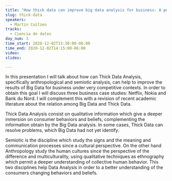 ```yaml
---
title: "How thick data can improve big data analysis for business: A perspective from semiotic and anthropology"
slug: thick-data
speakers:
  - Martin Cuitzeo
tracks:
  - Ciencia de datos
day_num: 3
time_start: 2020-12-02T13:30:00-06:00
time_end: 2020-12-02T14:15:00-06:00
video: 
slides: 

---
```


In this presentation I will talk about how can  Thick Data Analysis,  specifically anthropological and semiotic analysis, can help to improve the results of Big Data for business under very competitive contexts. In order to obtain this goal I will discuss three business case studies: Netflix, Nokia and Bank du Nord. I will complement this with a revision of recent academic literature about the relation among Big Data and Thick Data. 

Thick Data Analysis consist on qualitative information which give a deeper inmersion on consumer behaviors and beliefs, complementing the information obtain by the Big Data analysis. In some cases, Thick Data can resolve  problems, which Big Data had not yet identify. 

Semiotic is the discipline which study the signs and the meaning and communication processes since a cultural perspective. On the other hand  Anthropology study the human cultures since the perspective of the difference and multiculturality, using qualitative techniques as ethnography which permit a deeper understanding of collective human behavior. This two disciplines help Data Analysis in order to a better understanding of the consumers changing behaviors and beliefs.